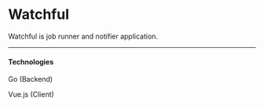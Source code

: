 Watchful
===================

Watchful is job runner and notifier application.

----------
#### Technologies

Go (Backend)

Vue.js (Client)
